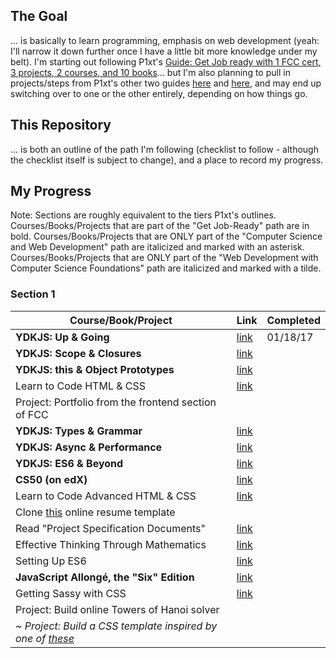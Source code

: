## The Goal

... is basically to learn programming, emphasis on web development (yeah: I'll narrow it down further once I have a little bit more knowledge under my belt). I'm starting out following P1xt's [Guide: Get Job ready with 1 FCC cert, 3 projects, 2 courses, and 10 books](https://forum.freecodecamp.com/t/computer-guide-get-job-ready-with-1-fcc-cert-3-projects-2-courses-and-10-books/64027)... but I'm also planning to pull in projects/steps from P1xt's other two guides [here](https://forum.freecodecamp.com/t/computer-guide-computer-science-and-web-development-comprehensive-path/64470) and [here](https://forum.freecodecamp.com/t/computer-guide-web-development-with-computer-science-foundations-comprehensive-path/64516), and may end up switching over to one or the other entirely, depending on how things go.

## This Repository

... is both an outline of the path I'm following (checklist to follow - although the checklist itself is subject to change), and a place to record my progress.

## My Progress

Note: Sections are roughly equivalent to the tiers P1xt's outlines. Courses/Books/Projects that are part of the "Get Job-Ready" path are in bold. Courses/Books/Projects that are ONLY part of the "Computer Science and Web Development" path are italicized and marked with an asterisk. Courses/Books/Projects that are ONLY part of the "Web Development with Computer Science Foundations" path are italicized and marked with a tilde.

### Section 1

| Course/Book/Project | Link | Completed |
| ------------------- | ---- | --------- |
| **YDKJS: Up & Going** | [link](https://github.com/getify/You-Dont-Know-JS) | 01/18/17 |
| **YDKJS: Scope & Closures** | [link](https://github.com/getify/You-Dont-Know-JS) | |
| **YDKJS: this & Object Prototypes** | [link](https://github.com/getify/You-Dont-Know-JS) |  |
| Learn to Code HTML & CSS | [link](http://learn.shayhowe.com/html-css/) | |
| Project: Portfolio from the frontend section of FCC | | |
| **YDKJS: Types & Grammar** | [link](https://github.com/getify/You-Dont-Know-JS) | |
| **YDKJS: Async & Performance** | [link](https://github.com/getify/You-Dont-Know-JS) | |
| **YDKJS: ES6 & Beyond** | [link](https://github.com/getify/You-Dont-Know-JS) |  |
| **CS50 (on edX)** | [link](https://www.edx.org/course/introduction-computer-science-harvardx-cs50x) |  |
| Learn to Code Advanced HTML & CSS | [link](http://learn.shayhowe.com/advanced-html-css/) | |
| Clone [this](https://creativemarket.com/ikonome/686585-Material-Resume-Blue/screenshots/#screenshot2) online resume template | | |
| Read "Project Specification Documents" | [link](http://www.pixelearth.net/pages/project-specification) | |
| Effective Thinking Through Mathematics | [link](https://www.edx.org/course/effective-thinking-through-mathematics-utaustinx-ut-9-01x-0) | |
| Setting Up ES6 | [link](https://leanpub.com/setting-up-es6/read) | |
| **JavaScript Allongé, the "Six" Edition** | [link](https://leanpub.com/javascriptallongesix) | |
| Getting Sassy with CSS | [link](http://www.sassshop.com/#/) | |
| Project: Build online Towers of Hanoi solver | | |
| ~ *Project: Build a CSS template inspired by one of [these](https://forum.freecodecamp.com/clicks/track?url=http%3A%2F%2Fwww.free-css.com%2Ffree-css-templates&post_id=118073&topic_id=64516)* | |
